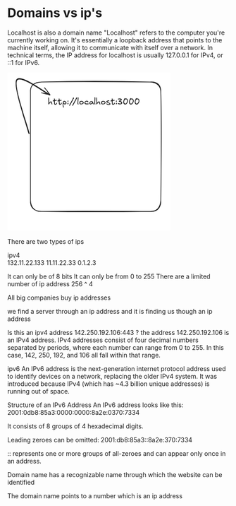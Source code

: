 # Domains vs ip's

Localhost is also a domain name
"Localhost" refers to the computer you're currently working on. It's essentially a loopback address that points to the machine itself, allowing it to communicate with itself over a network. In technical terms, the IP address for localhost is usually 127.0.0.1 for IPv4, or ::1 for IPv6.

![Logo](./images/domain.png)

There are two types of ips

ipv4                              
132.11.22.133
11.11.22.33
0.1.2.3

It can only be of 8 bits 
It can only be from 0 to 255
There are a limited number of ip address
256 ^ 4

All big companies buy ip addresses

we find a server through an ip address
and it is finding us though an ip address 

Is this an ipv4 address 142.250.192.106:443 ? 
the address 142.250.192.106 is an IPv4 address. IPv4 addresses consist of four decimal numbers separated by periods, where each number can range from 0 to 255. In this case, 142, 250, 192, and 106 all fall within that range.

ipv6
An IPv6 address is the next-generation internet protocol address used to identify devices on a network, replacing the older IPv4 system. It was introduced because IPv4 (which has ~4.3 billion unique addresses) is running out of space.

Structure of an IPv6 Address
An IPv6 address looks like this:
2001:0db8:85a3:0000:0000:8a2e:0370:7334

It consists of 8 groups of 4 hexadecimal digits.

Leading zeroes can be omitted: 2001:db8:85a3::8a2e:370:7334

:: represents one or more groups of all-zeroes and can appear only once in an address.


Domain name has a recognizable name through which the website can be identified

The domain name points to a number which is an ip address

